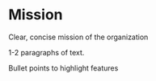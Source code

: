 
# Mission


Clear, concise mission of the organization

1-2 paragraphs of text.

Bullet points to highlight features
